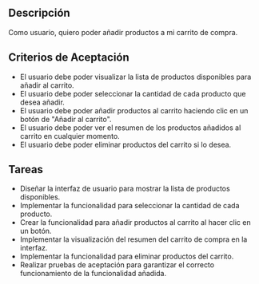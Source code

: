 ## Descripción 
Como usuario, quiero poder añadir productos a mi carrito de compra.
## Criterios de Aceptación
- El usuario debe poder visualizar la lista de productos disponibles para añadir al carrito.
- El usuario debe poder seleccionar la cantidad de cada producto que desea añadir.
- El usuario debe poder añadir productos al carrito haciendo clic en un botón de "Añadir al carrito".
- El usuario debe poder ver el resumen de los productos añadidos al carrito en cualquier momento.
- El usuario debe poder eliminar productos del carrito si lo desea.

## Tareas
- Diseñar la interfaz de usuario para mostrar la lista de productos disponibles.
- Implementar la funcionalidad para seleccionar la cantidad de cada producto.
- Crear la funcionalidad para añadir productos al carrito al hacer clic en un botón.
- Implementar la visualización del resumen del carrito de compra en la interfaz.
- Implementar la funcionalidad para eliminar productos del carrito.
- Realizar pruebas de aceptación para garantizar el correcto funcionamiento de la funcionalidad añadida.
